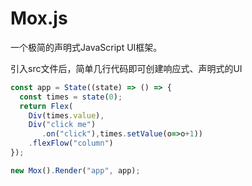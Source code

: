 # Mox.js

一个极简的声明式JavaScript UI框架。

引入src文件后，简单几行代码即可创建响应式、声明式的UI

```javascript
const app = State((state) => () => {
  const times = state(0);
  return Flex(
    Div(times.value), 
    Div("click me")
       .on("click"),times.setValue(o=>o+1))
    .flexFlow("column")
});

new Mox().Render("app", app);
```

